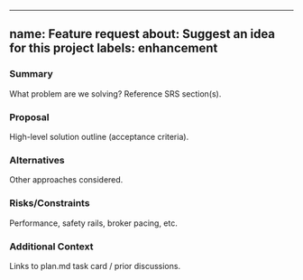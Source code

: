 
---
name: Feature request
about: Suggest an idea for this project
labels: enhancement
---

### Summary
What problem are we solving? Reference SRS section(s).

### Proposal
High-level solution outline (acceptance criteria).

### Alternatives
Other approaches considered.

### Risks/Constraints
Performance, safety rails, broker pacing, etc.

### Additional Context
Links to plan.md task card / prior discussions.
